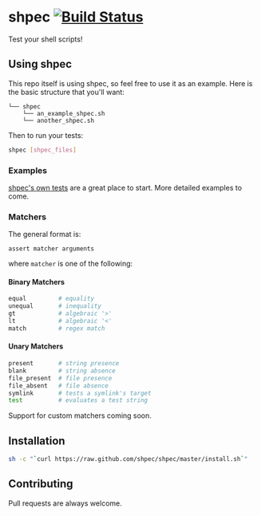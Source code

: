 # shpec [![Build Status](https://travis-ci.org/shpec/shpec.png)](https://travis-ci.org/shpec/shpec)
Test your shell scripts!

## Using shpec
This repo itself is using shpec, so feel free to use it as an example.
Here is the basic structure that you'll want:

    └── shpec
        └── an_example_shpec.sh
        └── another_shpec.sh

Then to run your tests:

```bash
shpec [shpec_files]
```

### Examples
[shpec's own tests](https://github.com/shpec/shpec/tree/master/shpec/shpec_shpec.sh)
are a great place to start. More detailed examples to come.

### Matchers
The general format is:

    assert matcher arguments

where `matcher` is one of the following:

#### Binary Matchers
```bash
equal         # equality
unequal       # inequality
gt            # algebraic '>'
lt            # algebraic '<'
match         # regex match
```

#### Unary Matchers
```bash
present       # string presence
blank         # string absence
file_present  # file presence
file_absent   # file absence
symlink       # tests a symlink's target
test          # evaluates a test string
```

Support for custom matchers coming soon.

## Installation
```bash
sh -c "`curl https://raw.github.com/shpec/shpec/master/install.sh`"
```

## Contributing
Pull requests are always welcome.
